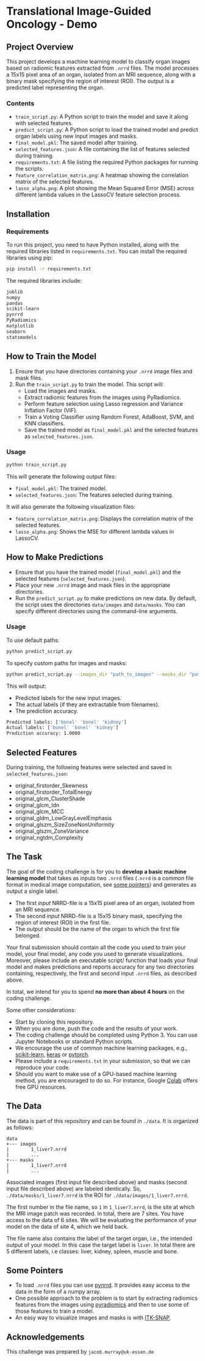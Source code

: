 # Translational Image-Guided Oncology - Demo

## Project Overview

This project develops a machine learning model to classify organ images based on radiomic features extracted from `.nrrd` files. The model processes a 15x15 pixel area of an organ, isolated from an MRI sequence, along with a binary mask specifying the region of interest (ROI). The output is a predicted label representing the organ.

### Contents
- `train_script.py`: A Python script to train the model and save it along with selected features.
- `predict_script.py`: A Python script to load the trained model and predict organ labels using new input images and masks.
- `final_model.pkl`: The saved model after training.
- `selected_features.json`: A file containing the list of features selected during training.
- `requirements.txt`: A file listing the required Python packages for running the scripts.
- `feature_correlation_matrix.png`: A heatmap showing the correlation matrix of the selected features.
- `lasso_alpha.png`: A plot showing the Mean Squared Error (MSE) across different lambda values in the LassoCV feature selection process.

## Installation

### Requirements
To run this project, you need to have Python installed, along with the required libraries listed in `requirements.txt`. You can install the required libraries using pip:

```bash
pip install -r requirements.txt
```
The required libraries include:

```bash
joblib
numpy
pandas
scikit-learn
pynrrd
PyRadiomics
matplotlib
seaborn
statsmodels
```

## How to Train the Model

1. Ensure that you have directories containing your `.nrrd` image files and mask files.
2. Run the `train_script.py` to train the model. This script will:
   - Load the images and masks.
   - Extract radiomic features from the images using PyRadiomics.
   - Perform feature selection using Lasso regression and Variance Inflation Factor (VIF).
   - Train a Voting Classifier using Random Forest, AdaBoost, SVM, and KNN classifiers.
   - Save the trained model as `final_model.pkl` and the selected features as `selected_features.json`.

### Usage

```bash
python train_script.py
```

This will generate the following output files:

- `final_model.pkl`: The trained model.
- `selected_features.json`: The features selected during training.

It will also generate the following visualization files:

- `feature_correlation_matrix.png`: Displays the correlation matrix of the selected features.
- `lasso_alpha.png`: Shows the MSE for different lambda values in LassoCV.

## How to Make Predictions

- Ensure that you have the trained model (`final_model.pkl`) and the selected features (`selected_features.json`).
- Place your new `.nrrd` image and mask files in the appropriate directories.
- Run the `predict_script.py` to make predictions on new data. By default, the script uses the directories `data/images` and `data/masks`. You can specify different directories using the command-line arguments.

### Usage

To use default paths:

```bash
python predict_script.py
```
To specify custom paths for images and masks:
```bash
python predict_script.py --images_dir "path_to_images" --masks_dir "path_to_masks"
```
This will output:

- Predicted labels for the new input images.
- The actual labels (if they are extractable from filenames).
- The prediction accuracy.
```bash
Predicted labels: ['bonel' 'bonel' 'kidney']
Actual labels: ['bonel' 'bonel' 'kidney']
Prediction accuracy: 1.0000
```

## Selected Features

During training, the following features were selected and saved in `selected_features.json`:

- original_firstorder_Skewness
- original_firstorder_TotalEnergy
- original_glcm_ClusterShade
- original_glcm_Idn
- original_glcm_MCC
- original_gldm_LowGrayLevelEmphasis
- original_glszm_SizeZoneNonUniformity
- original_glszm_ZoneVariance
- original_ngtdm_Complexity

## The Task

The goal of the coding challenge is for you to __develop a basic machine learning model__ that takes as inputs two `.nrrd` files (`.nrrd` is a common file format in medical image computation, see [some pointers](#some-pointers)) and generates as output a single label.

- The first _input_ NRRD-file is a 15x15 pixel area of an organ, isolated from an MRI sequence. 
- The second _input_ NRRD-file is a 15x15 binary mask, specifying the region of interest (ROI) in the first file.
- The _output_ should be the name of the organ to which the first file belonged.

Your final submission should contain all the code you used to train your model, your final model, any code you used to generate visualizations. Moreover, please include an executable script/ function that loads your final model and makes predictions and reports accuracy for any two directories containing, respectively, the first and second input `.nrrd` files, as described above. 

In total, we intend for you to spend __no more than about 4 hours__ on the coding challenge.

Some other considerations:

- Start by cloning this repository. 
- When you are done, push the code and the results of your work. 
- The coding challenge should be completed using Python 3. You can use Jupyter Notebooks or standard Python scripts.
- We encourage the use of common machine learning packages, e.g., [scikit-learn](https://scikit-learn.org/stable/), [keras](https://keras.io/) or [pytorch](https://pytorch.org/). 
- Please include a `requirements.txt` in your submission, so that we can reproduce your code.
- Should you want to make use of a GPU-based machine learning method, you are encouraged to do so. For instance, Google [Colab](https://pytorch.org/) offers free GPU resources.
 

## The Data

The data is part of this repository and can be found in `./data`. It is organized as follows:

```
data
+--- images
|        1_liver7.nrrd
|        ...
+--- masks
|        1_liver7.nrrd
|        ...
```

Associated images (first input file described above) and masks (second input file described above) are labeled identically. So, `./data/masks/1_liver7.nrrd` is the ROI for `./data/images/1_liver7.nrrd`. 

The first number in the file name,  so `1` in `1_liver7.nrrd`, is the site at which the MRI image patch was recorded. In total, there are 7 sites. You have access to the data of 6 sites. We will be evaluating the performance of your model on the data of site 4, which we held back.

The file name also contains the label of the target organ, i.e., the intended output of your model. In this case the target label is `liver`. In total there are 5 different labels, i.e classes: liver, kidney, spleen, muscle and bone.


## Some Pointers

- To load `.nrrd` files you can use [pynrrd](https://pypi.org/project/pynrrd/). It provides easy access to the data in the form of a numpy array. 
- One possible approach to the problem is to start by extracting radiomics features from the images using [pyradiomics](https://pyradiomics.readthedocs.io/en/latest/) and then to use some of those features to train a model.
- An easy way to visualize images and masks is with [ITK-SNAP](http://www.itksnap.org/pmwiki/pmwiki.php).

## Acknowledgements
This challenge was prepared by `jacob.murray@uk-essen.de`

